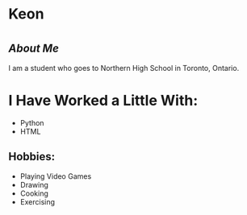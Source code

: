 # Keon

#
#
#
## _About Me_
I am a student who goes to Northern High School in Toronto, Ontario.

# I Have Worked a Little With:

- Python
- HTML

## Hobbies:

- Playing Video Games
- Drawing
- Cooking
- Exercising
